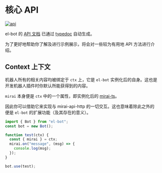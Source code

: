 # 核心 API

[![api](https://github.com/YunYouJun/el-bot/workflows/api/badge.svg)](https://www.yunyoujun.cn/el-bot/)

el-bot 的 [API 文档](https://www.yunyoujun.cn/el-bot/) 已通过 [typedoc](https://typedoc.org/) 自动生成。

为了更好地帮助你了解及进行示例展示，将会对一些较为有用地 API 方法进行介绍。

## Context 上下文

机器人所有的相关内容均被绑定于 `ctx` 上，它是 `el-bot` 实例化后的自身。这也是开发机器人插件时你默认所能获得到的内容。

`mirai` 本身便是 `ctx` 中的一个属性，即实例化后的 [mirai-ts](https://github.com/YunYouJun/mirai-ts)。

因此你可以借助它来实现与 mirai-api-http 的一切交互。这也意味着除此之外的便是 `el-bot` 的扩展功能（及其存在的意义）。

```ts
import { Bot } from "el-bot";
const bot = new Bot();

function test(ctx) {
  const { mirai } = ctx;
  mirai.on("message", (msg) => {
    console.log(msg);
  });
}

bot.use(test);
```
